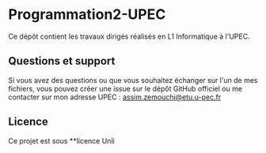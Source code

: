 # Programmation2-UPEC

Ce dépôt contient les travaux dirigés réalisés en L1 Informatique à l'UPEC.

## Questions et support

Si vous avez des questions ou que vous souhaitez échanger sur l'un de mes fichiers, vous pouvez créer une issue sur le dépôt GitHub officiel ou me contacter sur mon adresse UPEC : [assim.zemouchi@etu.u-pec.fr](mailto:assim.zemouchi@etu.u-pec.fr?subject=[GitHub]%20Programmation1%20-%20UPEC)

## Licence

Ce projet est sous **licence Unli